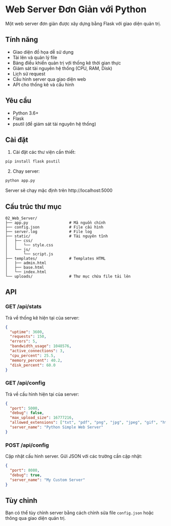 # Web Server Đơn Giản với Python

Một web server đơn giản được xây dựng bằng Flask với giao diện quản trị.

## Tính năng

- Giao diện đồ họa dễ sử dụng
- Tải lên và quản lý file
- Bảng điều khiển quản trị với thống kê thời gian thực
- Giám sát tài nguyên hệ thống (CPU, RAM, Disk)
- Lịch sử request
- Cấu hình server qua giao diện web
- API cho thống kê và cấu hình

## Yêu cầu

- Python 3.6+
- Flask
- psutil (để giám sát tài nguyên hệ thống)

## Cài đặt

1. Cài đặt các thư viện cần thiết:

```bash
pip install flask psutil
```

2. Chạy server:

```bash
python app.py
```

Server sẽ chạy mặc định trên http://localhost:5000

## Cấu trúc thư mục

```
02_Web_Server/
├── app.py                  # Mã nguồn chính
├── config.json             # File cấu hình
├── server.log              # File log
├── static/                 # Tài nguyên tĩnh
│   ├── css/
│   │   └── style.css
│   └── js/
│       └── script.js
├── templates/              # Templates HTML
│   ├── admin.html
│   ├── base.html
│   └── index.html
└── uploads/                # Thư mục chứa file tải lên
```

## API

### GET /api/stats

Trả về thống kê hiện tại của server:

```json
{
  "uptime": 3600,
  "requests": 150,
  "errors": 5,
  "bandwidth_usage": 1048576,
  "active_connections": 3,
  "cpu_percent": 25.5,
  "memory_percent": 40.2,
  "disk_percent": 60.0
}
```

### GET /api/config

Trả về cấu hình hiện tại của server:

```json
{
  "port": 5000,
  "debug": false,
  "max_upload_size": 16777216,
  "allowed_extensions": ["txt", "pdf", "png", "jpg", "jpeg", "gif", "html", "css", "js"],
  "server_name": "Python Simple Web Server"
}
```

### POST /api/config

Cập nhật cấu hình server. Gửi JSON với các trường cần cập nhật:

```json
{
  "port": 8080,
  "debug": true,
  "server_name": "My Custom Server"
}
```

## Tùy chỉnh

Bạn có thể tùy chỉnh server bằng cách chỉnh sửa file `config.json` hoặc thông qua giao diện quản trị. 